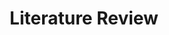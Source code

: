 ---
title: Literature Review
nav_order: 1
parent: Homework
is_anchor_child: true
anchor_url: literature-review
---